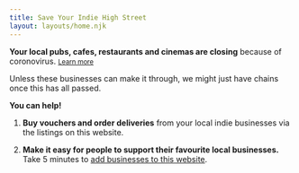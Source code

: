 ```yaml
---
title: Save Your Indie High Street
layout: layouts/home.njk
---
```


**Your local pubs, cafes, restaurants and cinemas are closing** because of coronovirus. <small>[Learn more](https://www.bbc.co.uk/news/uk-51981653)</small>

Unless these businesses can make it through, we might just have chains once this has all passed.

**You can help!**

1. **Buy vouchers and order deliveries** from your local indie businesses via the listings on this website.

2. **Make it easy for people to support their favourite local businesses.** Take 5 minutes to [add businesses to this website](/add).